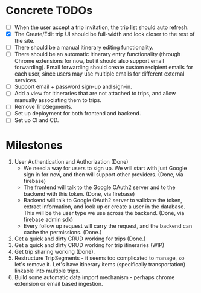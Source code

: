 # Concrete TODOs

- [ ] When the user accept a trip invitation, the trip list should auto refresh.
- [x] The Create/Edit trip UI should be full-width and look closer to the rest of the site.
- [ ] There should be a manual itinerary editing functionality.
- [ ] There should be an automatic itinerary entry functionality (through Chrome extensions for now, but it should also support email forwarding). Email forwarding should create custom recipient emails for each user, since users may use multiple emails for different external services.
- [ ] Support email + password sign-up and sign-in.
- [ ] Add a view for itineraries that are not attached to trips, and allow manually associating them to trips.
- [ ] Remove TripSegments.
- [ ] Set up deployment for both frontend and backend.
- [ ] Set up CI and CD.

# Milestones

1. User Authentication and Authorization (Done)
   - We need a way for users to sign up. We will start with just Google sign in for now, and then will support other providers. (Done, via firebase)
   - The frontend will talk to the Google OAuth2 server and to the backend with this token. (Done, via firebase)
   - Backend will talk to Google OAuth2 server to validate the token, extract information, and look up or create a user in the database. This will be the user type we use across the backend. (Done, via firebase admin sdk)
   - Every follow up request will carry the request, and the backend can cache the permissions. (Done.)
1. Get a quick and dirty CRUD working for trips (Done.)
1. Get a quick and dirty CRUD working for trip itineraries (WIP)
1. Get trip sharing working (Done).
1. Restructure TripSegments - it seems too complicated to manage, so let's remove it. Let's have itinerary items (specifically transportation) linkable into multiple trips.
1. Build some automatic data import mechanism - perhaps chrome extension or email based ingestion.
